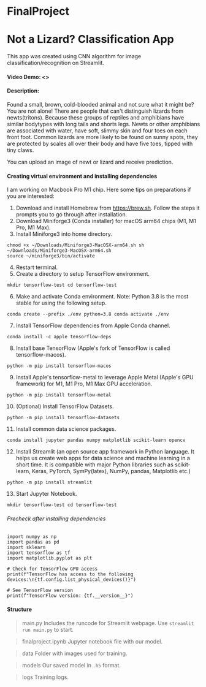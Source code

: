 # FinalProject

# Not a Lizard? Classification App
This app was created using CNN algorithm for image classification/recognition on Streamlit.

#### Video Demo: <>
#### Description:

Found a small, brown, cold-blooded animal and not sure what it might be? You are not alone!
There are people that can't distinguish lizards from newts(tritons). Because these groups of reptiles and amphibians have similar bodytypes with long tails and shorts legs. Newts or other amphibians are associated with water, have soft, slimmy skin and four toes on each front foot. Common lizards are more likely to be found on sunny spots, they are protected by scales all over their body and have five toes, tipped with tiny claws.

You can upload an image of newt or lizard and receive prediction.

#### Creating virtual environment and installing dependencies
I am working on Macbook Pro M1 chip. Here some tips on preparations if you are interested:

1. Download and install Homebrew from https://brew.sh. Follow the steps it prompts you to go through after installation.
2. Download Miniforge3 (Conda installer) for macOS arm64 chips (M1, M1 Pro, M1 Max).
3. Install Miniforge3 into home directory.
```
chmod +x ~/Downloads/Miniforge3-MacOSX-arm64.sh sh ~/Downloads/Miniforge3-MacOSX-arm64.sh 
source ~/miniforge3/bin/activate
```
4. Restart terminal.
5. Create a directory to setup TensorFlow environment.
```
mkdir tensorflow-test cd tensorflow-test
```
6. Make and activate Conda environment. Note: Python 3.8 is the most stable for using the following setup.
```
conda create --prefix ./env python=3.8 conda activate ./env
```
7. Install TensorFlow dependencies from Apple Conda channel.
```
conda install -c apple tensorflow-deps
```
8. Install base TensorFlow (Apple's fork of TensorFlow is called tensorflow-macos).
```
python -m pip install tensorflow-macos
```
9. Install Apple's tensorflow-metal to leverage Apple Metal (Apple's GPU framework) for M1, M1 Pro, M1 Max GPU acceleration.
```
python -m pip install tensorflow-metal
```
10. (Optional) Install TensorFlow Datasets.
```
python -m pip install tensorflow-datasets
```
11. Install common data science packages.
```
conda install jupyter pandas numpy matplotlib scikit-learn opencv
```
12. Install Streamlit (an open source app framework in Python language. It helps us create web apps for data science and machine learning in a short time. It is compatible with major Python libraries such as scikit-learn, Keras, PyTorch, SymPy(latex), NumPy, pandas, Matplotlib etc.)
```
python -m pip install streamlit
```
13. Start Jupyter Notebook.
```
mkdir tensorflow-test cd tensorflow-test
```
###### Precheck after installing dependencies
```
import numpy as np
import pandas as pd
import sklearn
import tensorflow as tf
import matplotlib.pyplot as plt

# Check for TensorFlow GPU access
print(f"TensorFlow has access to the following devices:\n{tf.config.list_physical_devices()}")

# See TensorFlow version
print(f"TensorFlow version: {tf.__version__}")
```

#### Structure
> main.py
Includes the runcode for Streamlit webpage. Use `streamlit run main.py` to start.

> finalproject.ipynb
Jupyter notebook file with our model.

> data
Folder with images used for training.

> models
Our saved model in `.h5` format.

> logs
Training logs.
